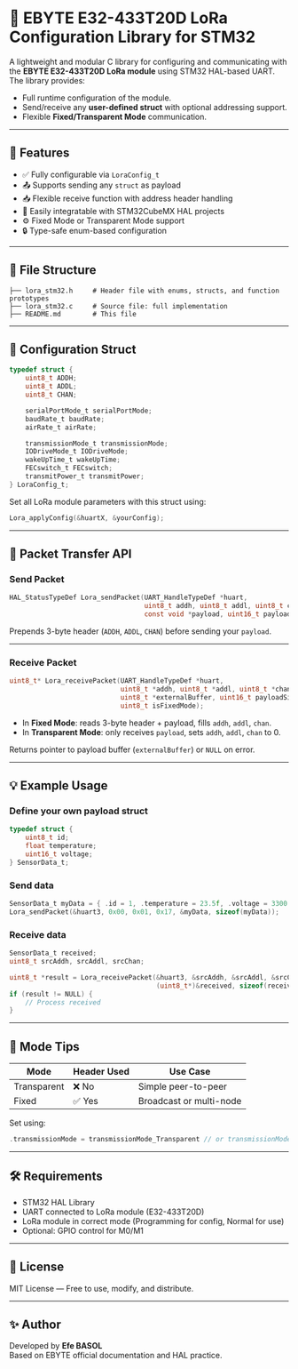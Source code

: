 # 📡 EBYTE E32-433T20D LoRa Configuration Library for STM32

A lightweight and modular C library for configuring and communicating with the **EBYTE E32-433T20D LoRa module** using STM32 HAL-based UART.  
The library provides:

- Full runtime configuration of the module.
- Send/receive any **user-defined struct** with optional addressing support.
- Flexible **Fixed/Transparent Mode** communication.

---

## 🚀 Features

- ✅ Fully configurable via `LoraConfig_t`
- 📤 Supports sending any `struct` as payload
- 📥 Flexible receive function with address header handling
- 🧩 Easily integratable with STM32CubeMX HAL projects
- ⚙️ Fixed Mode or Transparent Mode support
- 🔒 Type-safe enum-based configuration

---

## 📁 File Structure

```
├── lora_stm32.h     # Header file with enums, structs, and function prototypes
├── lora_stm32.c     # Source file: full implementation
├── README.md        # This file
```

---

## 🧱 Configuration Struct

```c
typedef struct {
    uint8_t ADDH;
    uint8_t ADDL;
    uint8_t CHAN;

    serialPortMode_t serialPortMode;
    baudRate_t baudRate;
    airRate_t airRate;

    transmissionMode_t transmissionMode;
    IODriveMode_t IODriveMode;
    wakeUpTime_t wakeUpTime;
    FECswitch_t FECswitch;
    transmitPower_t transmitPower;
} LoraConfig_t;
```

Set all LoRa module parameters with this struct using:

```c
Lora_applyConfig(&huartX, &yourConfig);
```

---

## 🔁 Packet Transfer API

### Send Packet

```c
HAL_StatusTypeDef Lora_sendPacket(UART_HandleTypeDef *huart,
                                  uint8_t addh, uint8_t addl, uint8_t chan,
                                  const void *payload, uint16_t payloadSize);
```

Prepends 3-byte header (`ADDH`, `ADDL`, `CHAN`) before sending your `payload`.

---

### Receive Packet

```c
uint8_t* Lora_receivePacket(UART_HandleTypeDef *huart,
                            uint8_t *addh, uint8_t *addl, uint8_t *chan,
                            uint8_t *externalBuffer, uint16_t payloadSize,
                            uint8_t isFixedMode);
```

- In **Fixed Mode**: reads 3-byte header + payload, fills `addh`, `addl`, `chan`.
- In **Transparent Mode**: only receives `payload`, sets `addh`, `addl`, `chan` to 0.

Returns pointer to payload buffer (`externalBuffer`) or `NULL` on error.

---

## 💡 Example Usage

### Define your own payload struct

```c
typedef struct {
    uint8_t id;
    float temperature;
    uint16_t voltage;
} SensorData_t;
```

### Send data

```c
SensorData_t myData = { .id = 1, .temperature = 23.5f, .voltage = 3300 };
Lora_sendPacket(&huart3, 0x00, 0x01, 0x17, &myData, sizeof(myData));
```

### Receive data

```c
SensorData_t received;
uint8_t srcAddh, srcAddl, srcChan;

uint8_t *result = Lora_receivePacket(&huart3, &srcAddh, &srcAddl, &srcChan,
                                     (uint8_t*)&received, sizeof(received), 1);
if (result != NULL) {
    // Process received
}
```

---

## 🧰 Mode Tips

| Mode           | Header Used | Use Case                    |
|----------------|-------------|-----------------------------|
| Transparent    | ❌ No        | Simple peer-to-peer         |
| Fixed          | ✅ Yes       | Broadcast or multi-node     |

Set using:

```c
.transmissionMode = transmissionMode_Transparent // or transmissionMode_Fixed
```

---

## 🛠 Requirements

- STM32 HAL Library
- UART connected to LoRa module (E32-433T20D)
- LoRa module in correct mode (Programming for config, Normal for use)
- Optional: GPIO control for M0/M1

---

## 📃 License

MIT License — Free to use, modify, and distribute.

---

## ✨ Author

Developed by **Efe BASOL**  
Based on EBYTE official documentation and HAL practice.